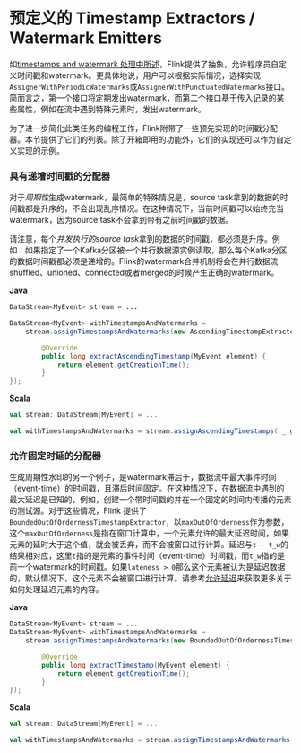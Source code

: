 # 预定义的 Timestamp Extractors / Watermark Emitters

<!--
Licensed to the Apache Software Foundation (ASF) under one
or more contributor license agreements.  See the NOTICE file
distributed with this work for additional information
regarding copyright ownership.  The ASF licenses this file
to you under the Apache License, Version 2.0 (the
"License"); you may not use this file except in compliance
with the License.  You may obtain a copy of the License at

  http://www.apache.org/licenses/LICENSE-2.0

Unless required by applicable law or agreed to in writing,
software distributed under the License is distributed on an
"AS IS" BASIS, WITHOUT WARRANTIES OR CONDITIONS OF ANY
KIND, either express or implied.  See the License for the
specific language governing permissions and limitations
under the License.
-->

如[timestamps and watermark 处理中所述](doc/dev/event_timestamps_watermarks.html)，Flink提供了抽象，允许程序员自定义时间戳和watermark。更具体地说，用户可以根据实际情况，选择实现`AssignerWithPeriodicWatermarks`或`AssignerWithPunctuatedWatermarks`接口。简而言之，第一个接口将定期发出watermark，而第二个接口基于传入记录的某些属性，例如在流中遇到特殊元素时，发出watermark。

为了进一步简化此类任务的编程工作，Flink附带了一些预先实现的时间戳分配器。本节提供了它们的列表。除了开箱即用的功能外，它们的实现还可以作为自定义实现的示例。

### **具有递增时间戳的分配器**

对于*周期性*生成watermark，最简单的特殊情况是，source task拿到的数据的时间戳都是升序的，不会出现乱序情况。在这种情况下，当前时间戳可以始终充当watermark，因为source task不会拿到带有之前时间戳的数据。

请注意，每个*并发执行的source task*拿到的数据的时间戳，都必须是升序。例如：如果指定了一个Kafka分区被一个并行数据源实例读取，那么每个Kafka分区的数据时间戳都必须是递增的。Flink的watermark合并机制将会在并行数据流shuffled、unioned、connected或者merged的时候产生正确的watermark。

**Java**
```java
DataStream<MyEvent> stream = ...

DataStream<MyEvent> withTimestampsAndWatermarks =
    stream.assignTimestampsAndWatermarks(new AscendingTimestampExtractor<MyEvent>() {

        @Override
        public long extractAscendingTimestamp(MyEvent element) {
            return element.getCreationTime();
        }
});
```
**Scala**
```scala
val stream: DataStream[MyEvent] = ...

val withTimestampsAndWatermarks = stream.assignAscendingTimestamps( _.getCreationTime )
```

### **允许固定时延的分配器**

生成周期性水印的另一个例子，是watermark滞后于，数据流中最大事件时间（event-time）的时间戳，且滞后时间固定。在这种情况下，在数据流中遇到的最大延迟是已知的，例如，创建一个带时间戳的并在一个固定的时间内传播的元素的测试源。对于这些情况，Flink 提供了`BoundedOutOfOrdernessTimestampExtractor`，以`maxOutOfOrderness`作为参数，这个`maxOutOfOrderness`是指在窗口计算中，一个元素允许的最大延迟时间，如果元素的延时大于这个值，就会被丢弃，而不会被窗口进行计算。延迟与`t - t_w`的结果相对应，这里`t`指的是元素的事件时间（event-time）时间戳，而`t_w`指的是前一个watermark的时间戳。如果`lateness > 0`那么这个元素被认为是延迟数据的，默认情况下，这个元素不会被窗口进行计算。请参考[允许延迟](doc/dev/stream/operators/windows.html#allowed-lateness)来获取更多关于如何处理延迟元素的内容。

**Java**
```java
DataStream<MyEvent> stream = ...
DataStream<MyEvent> withTimestampsAndWatermarks =
    stream.assignTimestampsAndWatermarks(new BoundedOutOfOrdernessTimestampExtractor<MyEvent>(Time.seconds(10)) {

        @Override
        public long extractTimestamp(MyEvent element) {
            return element.getCreationTime();
        }
});
```
**Scala**
```scala
val stream: DataStream[MyEvent] = ...

val withTimestampsAndWatermarks = stream.assignTimestampsAndWatermarks(new BoundedOutOfOrdernessTimestampExtractor[MyEvent](Time.seconds(10))( _.getCreationTime ))
```
